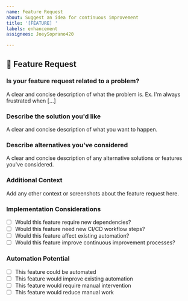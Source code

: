 ```yaml
---
name: Feature Request
about: Suggest an idea for continuous improvement
title: '[FEATURE] '
labels: enhancement
assignees: JoeySoprano420

---
```


## 🚀 Feature Request

### Is your feature request related to a problem?
A clear and concise description of what the problem is. Ex. I'm always frustrated when [...]

### Describe the solution you'd like
A clear and concise description of what you want to happen.

### Describe alternatives you've considered
A clear and concise description of any alternative solutions or features you've considered.

### Additional Context
Add any other context or screenshots about the feature request here.

### Implementation Considerations
- [ ] Would this feature require new dependencies?
- [ ] Would this feature need new CI/CD workflow steps?
- [ ] Would this feature affect existing automation?
- [ ] Would this feature improve continuous improvement processes?

### Automation Potential
- [ ] This feature could be automated
- [ ] This feature would improve existing automation
- [ ] This feature would require manual intervention
- [ ] This feature would reduce manual work